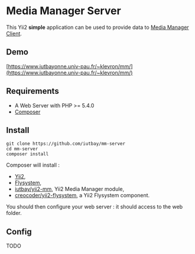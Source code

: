 # Media Manager Server

This Yii2 **simple** application can be used to provide data to [Media Manager Client](https://github.com/iutbay/mm).

## Demo

[https://www.iutbayonne.univ-pau.fr/~klevron/mm/](https://www.iutbayonne.univ-pau.fr/~klevron/mm/)

## Requirements

- A Web Server with PHP >= 5.4.0
- [Composer](https://getcomposer.org/)

## Install

```
git clone https://github.com/iutbay/mm-server
cd mm-server
composer install
```

Composer will install :

- [Yii2](https://github.com/yiisoft/yii2),
- [Flysystem](https://github.com/thephpleague/flysystem),
- [iutbay/yii2-mm](https://github.com/iutbay/yii2-mm), Yii2 Media Manager module,
- [creocoder/yii2-flysystem](https://github.com/creocoder/yii2-flysystem), a Yii2 Flysystem component.

You should then configure your web server : it should access to the web folder.

## Config

TODO
